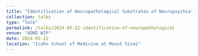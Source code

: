 ```yaml
---
title: "Identification of Neuropathological Substrates of Neuropsychiatric Symptoms in Young Athletes Using Deep Learning"
collection: talks
type: "Talk"
permalink: /talks/2024-05-22-identification-of-neuropathological 
venue: "ADND WIP"
date: 2024-05-22
location: "Icahn School of Medicine at Mount Sinai"
---
```


